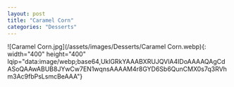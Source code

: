 ```yaml
---
layout: post
title: "Caramel Corn"
categories: "Desserts"
---
```

![Caramel Corn.jpg](/assets/images/Desserts/Caramel Corn.webp){: width="400" height="400" lqip="data:image/webp;base64,UklGRkYAAABXRUJQVlA4IDoAAAAQAgCdASoQAAwABUB8JYwCw7EN1wqnsAAAAM4r8GYD6Sb6QunCMX0s7q3RVhm3Ac9fbPsLsmcBeAAA"}

